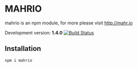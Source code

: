 # MAHRIO

mahrio is an npm module, for more please visit http://mahr.io

Development version: **1.4.0** [![Build Status](https://travis-ci.org/JRGEMCP/MAHRIO.svg?branch=master)](https://travis-ci.org/JRGEMCP/MAHRIO)

## Installation

`npm i mahrio`
